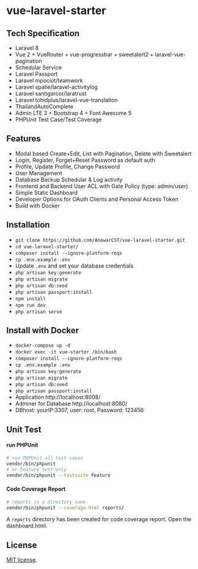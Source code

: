 # vue-laravel-starter
## Tech Specification
- Laravel 8
- Vue 2 + VueRouter + vue-progressbar + sweetalert2 + laravel-vue-pagination
- Schedular Service
- Laravel Passport
- Laravel mpociot/teamwork
- Laravel spatie/laravel-activitylog
- Laravel santigarcor/laratrust
- Laravel tohidplus/laravel-vue-translation
- ThailandAutoComplete
- Admin LTE 3 + Bootstrap 4 + Font Awesome 5
- PHPUnit Test Case/Test Coverage

## Features
- Modal based Create+Edit, List with Pagination, Delete with Sweetalert
- Login, Register, Forget+Reset Password as default auth
- Profile, Update Profile, Change Password
- User Management
- Database Backup Schedular & Log activity
- Frontend and Backend User ACL with Gate Policy (type: admin/user)
- Simple Static Dashboard
- Developer Options for OAuth Clients and Personal Access Token
- Build with Docker

## Installation

-   `git clone https://github.com/AnowarCST/vue-laravel-starter.git`
-   `cd vue-laravel-starter/`
-   `composer install --ignore-platform-reqs`
-   `cp .env.example .env`
-   Update `.env` and set your database credentials
-   `php artisan key:generate`
-   `php artisan migrate`
-   `php artisan db:seed`
-   `php artisan passport:install`
-   `npm install`
-   `npm run dev`
-   `php artisan serve`

## Install with Docker

-   `docker-compose up -d`
-   `docker exec -it vue-starter /bin/bash`
-   `composer install --ignore-platform-reqs`
-   `cp .env.example .env`
-   `php artisan key:generate`
-   `php artisan migrate`
-   `php artisan db:seed`
-   `php artisan passport:install`
-   Application http://localhost:8008/
-   Adminer for Database http://localhost:8080/
-   DBhost: yourIP:3307, user: root, Password: 123456

## Unit Test

#### run PHPUnit

```bash
# run PHPUnit all test cases
vendor/bin/phpunit
# or Feature test only
vendor/bin/phpunit --testsuite Feature
```

#### Code Coverage Report

```bash
# reports is a directory name
vendor/bin/phpunit --coverage-html reports/
```

A `reports` directory has been created for code coverage report. Open the dashboard.html.

## License

[MIT license](https://opensource.org/licenses/MIT).
